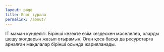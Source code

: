 ```yaml
---
layout: page
title: Блог туралы
permalink: /about/
---
```


IT маман күнделігі. Бірінші кезекте өзім кездескен мәселелер, оларды шешу жолдарын
жазып отырамын. Оған қоса басқа да ресурстарға арналған мақалалар бірінші осында 
жарияланады.
